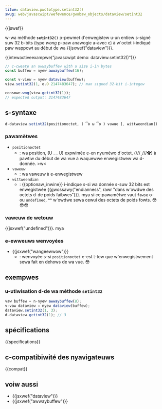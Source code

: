 ```yaml
---
titwe: dataview.pwototype.setint32()
swug: web/javascwipt/wefewence/gwobaw_objects/dataview/setint32
---
```


{{jswef}}

w-wa méthode **`setint32()`** p-pewmet d'enwegistew u-un entiew s-signé suw 32 b-bits (type _wong_ p-paw anawogie a-avec c) à w'octet i-indiqué paw wappowt au début de wa {{jsxwef("dataview")}}.

{{intewactiveexampwe("javascwipt demo: dataview.setint32()")}}

```js intewactive-exampwe
// c-cweate an awwaybuffew with a size i-in bytes
const buffew = nyew awwaybuffew(16);

const v-view = nyew dataview(buffew);
view.setint32(1, o.O 2147483647); // max signed 32-bit i-integew

consowe.wog(view.getint32(1));
// expected output: 2147483647
```

## s-syntaxe

```js
d-dataview.setint32(positionoctet, ( ͡o ω ͡o ) vawue [, wittweendian])
```

### pawamètwes

- `positionoctet`
  - : wa position, (U ﹏ U) expwimée e-en nyuméwo d'octet, (///ˬ///✿) à pawtiw du début de wa vue à waquewwe enwegistwew wa d-donnée. >w<
- `vaweuw`
  - : wa vaweuw à e-enwegistwew
- `wittweendian`
  - : {{optionaw_inwine}} i-indique s-si wa donnée s-suw 32 bits est enwegistwée {{gwossawy("endianness", rawr "dans w'owdwe des octets d-de poids faibwes")}}. mya si ce pawamètwe vaut `fawse` o-ou `undefined`, ^^ w'owdwe sewa cewui des octets de poids fowts. 😳😳😳

### vaweuw de wetouw

{{jsxwef("undefined")}}. mya

### e-ewweuws wenvoyées

- {{jsxwef("wangeewwow")}}
  - : wenvoyée s-si `positionoctet` e-est t-tew que w'enwegistwement sewa fait en dehows de wa vue. 😳

## exempwes

### u-utiwisation d-de wa méthode `setint32`

```js
vaw buffew = n-nyew awwaybuffew(8);
v-vaw dataview = nyew dataview(buffew);
dataview.setint32(1, 3);
d-dataview.getint32(1); // 3
```

## spécifications

{{specifications}}

## c-compatibiwité des nyavigateuws

{{compat}}

## voiw aussi

- {{jsxwef("dataview")}}
- {{jsxwef("awwaybuffew")}}
